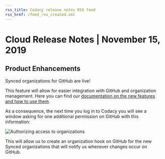 ```yaml
---
rss_title: Codacy release notes RSS feed
rss_href: /feed_rss_created.xml
---
```


# Cloud Release Notes | November 15, 2019

## Product Enhancements

Synced organizations for GitHub are live!

This feature will allow for easier integration with GitHub and organization management. Here you can find our [documentation on the new features and how to use them](../../organizations/what-are-synced-organizations.md).

As a consequence, the next time you log in to Codacy you will see a window asking for one additional permission on GitHub with this information:

![Authorizing access to organizations](images/Screen_Shot_2019-11-15_at_17.37.07.png)

This will allow us to create an organization hook on GitHub for the new Synced organizations that will notify us whenever changes occur on GitHub.
